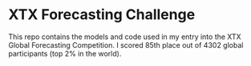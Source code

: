 # XTX Forecasting Challenge
This repo contains the models and code used in my entry into the XTX Global Forecasting Competition. I scored 85th place out of 4302 global participants (top 2% in the world).
